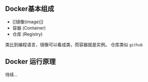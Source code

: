 ## Docker基本组成

-  [[镜像(image)]]
- 容器 (Container)
- 仓库 (Registry)

类比到编程语言，镜像可以看成类，而容器就是实例。
仓库类似 `github`

## Docker 运行原理

待续...